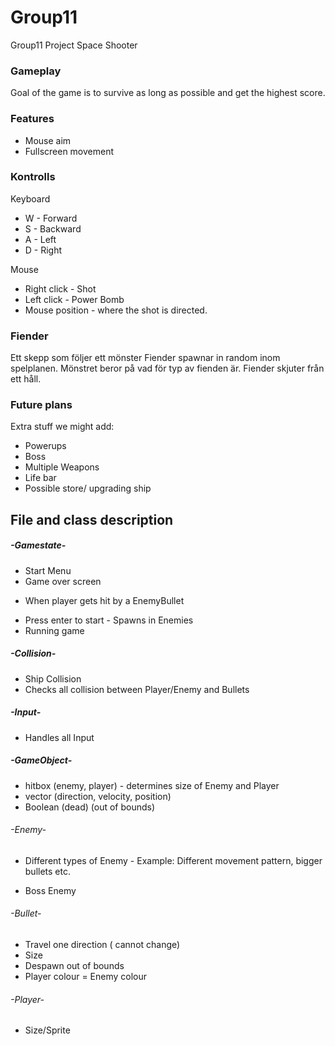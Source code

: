 # Group11
Group11 Project Space Shooter


### Gameplay
Goal of the game is to survive as long as possible and get the highest score.

### Features
+ Mouse aim
+ Fullscreen movement


### Kontrolls
Keyboard
+ W - Forward
+ S - Backward
+ A - Left
+ D - Right

Mouse
+ Right click - Shot
+ Left click - Power Bomb
+ Mouse position - where the shot is directed.

### Fiender
Ett skepp som följer ett mönster Fiender spawnar in random inom spelplanen. Mönstret beror på vad för typ av fienden är.
 Fiender skjuter från ett håll.

### Future plans
Extra stuff we might add:
+ Powerups
+ Boss
+ Multiple Weapons
+ Life bar
+ Possible store/ upgrading ship

## File and class description

##### -Gamestate-
  + Start Menu
  + Game over screen
   - When player gets hit by a EnemyBullet
  + Press enter to start - Spawns in Enemies
  + Running game

##### -Collision-
  + Ship Collision
  + Checks all collision between Player/Enemy and Bullets

##### -Input-
  + Handles all Input

##### -GameObject-
  + hitbox (enemy, player) - determines size of Enemy and Player
  + vector (direction, velocity, position)
  + Boolean (dead) (out of bounds)

###### -Enemy-
  + Different types of Enemy - Example: Different movement pattern, bigger bullets etc.
   - Boss Enemy

###### -Bullet-
  + Travel one direction ( cannot change)
  + Size
  + Despawn out of bounds
  + Player colour \= Enemy colour

###### -Player-
  + Size/Sprite
